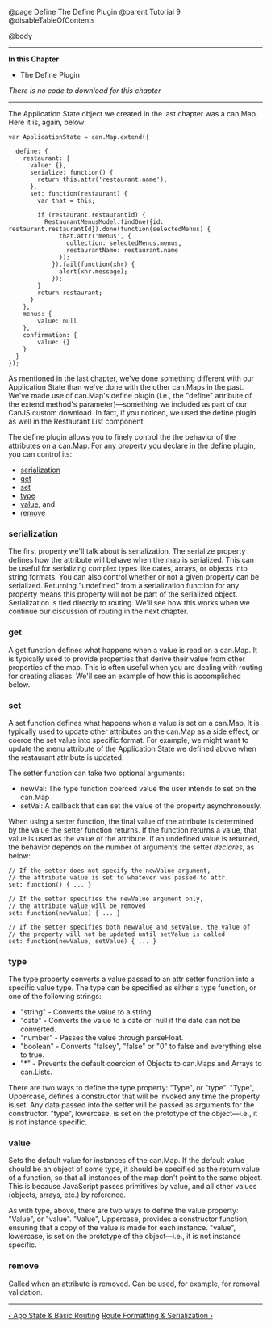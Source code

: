 @page Define The Define Plugin
@parent Tutorial 9
@disableTableOfContents

@body

<div class="getting-started">

- - -
**In this Chapter**
 - The Define Plugin

*There is no code to download for this chapter*
- - -

The Application State object we created in the last chapter was a can.Map.
Here it is, again, below:

```
var ApplicationState = can.Map.extend({

  define: {
    restaurant: {
      value: {},
      serialize: function() {
        return this.attr('restaurant.name');
      },
      set: function(restaurant) {
        var that = this;

        if (restaurant.restaurantId) {
          RestaurantMenusModel.findOne({id: restaurant.restaurantId}).done(function(selectedMenus) {
              that.attr('menus', {
                collection: selectedMenus.menus,
                restaurantName: restaurant.name
              });
            }).fail(function(xhr) {
              alert(xhr.message);
            });
        }
        return restaurant;
      }
    },
    menus: {
        value: null
    },
    confirmation: {
        value: {}
    }
  }
});
```

As mentioned in the last chapter, we've done something different with our
Application State than we've done with the other can.Maps in the past. We've
made use of can.Map's define plugin (i.e., the "define" attribute of the
extend method's parameter)—something we included as part of our CanJS custom
download. In fact, if you noticed, we used the define plugin as well in the
Restaurant List component.

The define plugin allows you to finely control the the behavior of the
attributes on a can.Map. For any property you declare in the define plugin,
you can control its:

- [serialization](#serialization)
- [get](#get)
- [set](#set)
- [type](#type)
- [value](#value), and
- [remove](#remove)

### serialization <a name="serialization"></a>
The first property we'll talk about is serialization. The
serialize property defines how the attribute will behave when the map is
serialized. This can be useful for serializing complex types like dates,
arrays, or objects into string formats. You can also control whether or not a
given property can be serialized. Returning "undefined" from a serialization
function for any property means this property will not be part of the
serialized object. Serialization is tied directly to routing. We'll see how
this works when we continue our discussion of routing in the next chapter.

### get <a name="get"></a>
A get function defines what happens when a value is read on a can.Map.
It is typically used to provide properties that derive their value from other
properties of the map. This is often useful when you are dealing with routing
for creating aliases. We'll see an example of how this is accomplished below.

### set <a name="set"></a>
A set function defines what happens when a value is set on a can.Map.
It is typically used to update other attributes on the can.Map as a side
effect, or coerce the set value into specific format. For example, we might
want to update the menu attribute of the Application State we defined above
when the restaurant attribute is updated.

The setter function can take two optional arguments:

- newVal: The type function coerced value the user intends to set on the can.Map
- setVal: A callback that can set the value of the property asynchronously.

When using a setter function, the final value of the attribute is determined
by the value the setter function returns. If the function returns a value,
that value is used as the value of the attribute. If an undefined value is
returned, the behavior depends on the number of arguments the setter
*declares*, as below:

```
// If the setter does not specify the newValue argument,
// the attribute value is set to whatever was passed to attr.
set: function() { ... }

// If the setter specifies the newValue argument only,
// the attribute value will be removed
set: function(newValue) { ... }

// If the setter specifies both newValue and setValue, the value of
// the property will not be updated until setValue is called
set: function(newValue, setValue) { ... }
```

### type <a name="type"></a>
The type property converts a value passed to an attr setter function
into a specific value type. The type can be specified as either a type
function, or one of the following strings:

- "string" - Converts the value to a string.
- "date" - Converts the value to a date or `null if the date can not be converted.
- "number" - Passes the value through parseFloat.
- "boolean" - Converts "falsey", "false" or "0" to false and everything else to true.
- "*" - Prevents the default coercion of Objects to can.Maps and Arrays to can.Lists.

There are two ways to define the type property:  "Type", or "type". "Type",
Uppercase, defines a constructor that will be invoked any time the property is
set. Any data passed into the setter will be passed as arguments for the
constructor. "type", lowercase, is set on the prototype of the object—i.e.,
it is not instance specific.

### value <a name="value"></a>
Sets the default value for instances of the can.Map. If the default
value should be an object of some type, it should be specified as the return
value of a function, so that all instances of the map don't point to the same
object. This is because JavaScript passes primitives  by value, and all other
values (objects, arrays, etc.) by reference.

As with type, above, there are two ways to define the value property: "Value",
or "value". "Value", Uppercase, provides a constructor function, ensuring that
a copy of the value is made for each instance. "value", lowercase, is set on
the prototype of the object—i.e., it is not instance specific.

### remove <a name="remove"></a>
Called when an attribute is removed. Can be used, for example, for
removal validation.

- - -

<span class="pull-left">[&lsaquo; App State & Basic Routing](AppState.html)</span>
<span class="pull-right">[Route Formatting & Serialization &rsaquo;](Routing.html)</span>

</div>
